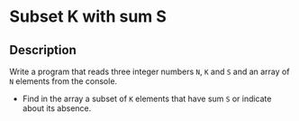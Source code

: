 # Subset K with sum S

## Description
Write a program that reads three integer numbers `N`, `K` and `S` and an array of `N` elements from the console.
- Find in the array a subset of `K` elements that have sum `S` or indicate about its absence.